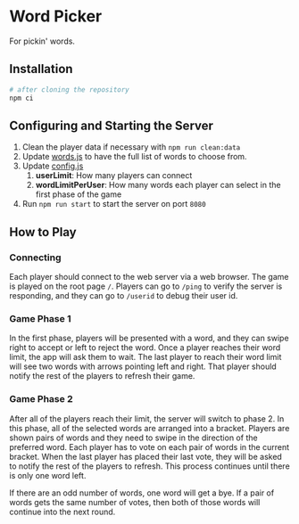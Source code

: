 # Word Picker

For pickin' words.

## Installation

```bash
# after cloning the repository
npm ci
```

## Configuring and Starting the Server

1. Clean the player data if necessary with `npm run clean:data`
1. Update [words.js](./src/server/words.js) to have the full list of words to choose from.
1. Update [config.js](./src/server/config.js)
    1. **userLimit**: How many players can connect
    1. **wordLimitPerUser**: How many words each player can select in the first phase of the game
1. Run `npm run start` to start the server on port `8080`

## How to Play

### Connecting

Each player should connect to the web server via a web browser.
The game is played on the root page `/`.
Players can go to `/ping` to verify the server is responding,
and they can go to `/userid` to debug their user id.

### Game Phase 1

In the first phase, players will be presented with a word, and they can swipe right to accept or left to reject the word.
Once a player reaches their word limit, the app will ask them to wait.
The last player to reach their word limit will see two words with arrows pointing left and right.
That player should notify the rest of the players to refresh their game.

### Game Phase 2

After all of the players reach their limit, the server will switch to phase 2.
In this phase, all of the selected words are arranged into a bracket.
Players are shown pairs of words and they need to swipe in the direction of the preferred word.
Each player has to vote on each pair of words in the current bracket.
When the last player has placed their last vote, they will be asked to notify the rest of the players to refresh.
This process continues until there is only one word left.

If there are an odd number of words, one word will get a bye.
If a pair of words gets the same number of votes, then both of those words will continue into the next round.
